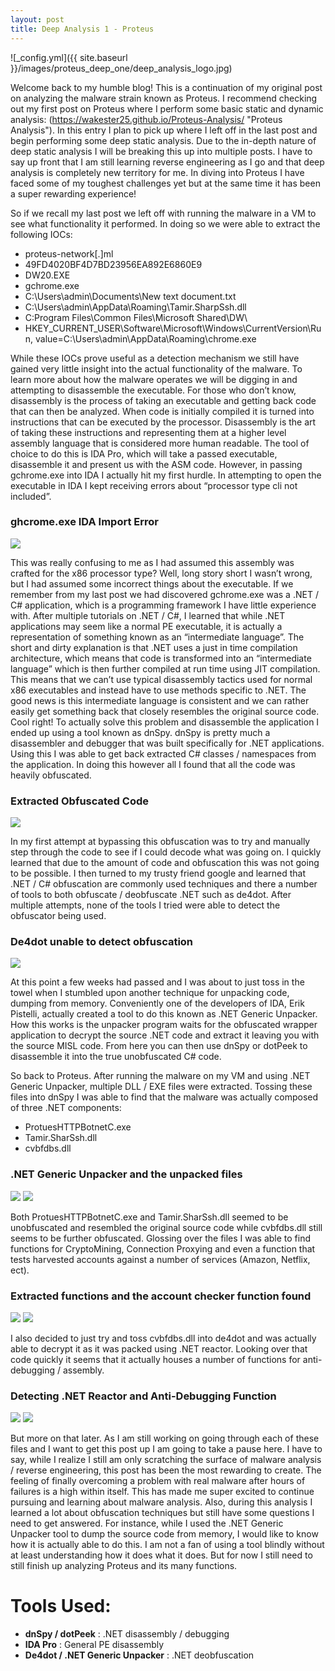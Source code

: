 ```yaml
---
layout: post
title: Deep Analysis 1 - Proteus 
---
```


![_config.yml]({{ site.baseurl }}/images/proteus_deep_one/deep_analysis_logo.jpg)

Welcome back to my humble blog! This is a continuation of my original post on analyzing the malware strain known as Proteus. I recommend checking out my first post on Proteus where I perform some basic static and dynamic analysis: (https://wakester25.github.io/Proteus-Analysis/ "Proteus Analysis"). In this entry I plan to pick up where I left off in the last post and begin performing some deep static analysis. Due to the in-depth nature of deep static analysis I will be breaking this up into multiple posts. I have to say up front that I am still learning reverse engineering as I go and that deep analysis is completely new territory for me. In diving into Proteus I have faced some of my toughest challenges yet but at the same time it has been a super rewarding experience!    

So if we recall my last post we left off with running the malware in a VM to see what functionality it performed. In doing so we were able to extract the following IOCs:

   * proteus-network[.]ml
   * 49FD4020BF4D7BD23956EA892E6860E9
   * DW20.EXE
   * gchrome.exe
   * C:\Users\admin\Documents\New text document.txt
   * C:\Users\admin\AppData\Roaming\Tamir.SharpSsh.dll
   * C:Program Files\Common Files\Microsoft Shared\DW\
   * HKEY_CURRENT_USER\Software\Microsoft\Windows\CurrentVersion\Run, value=C:\Users\admin\AppData\Roaming\chrome.exe

 While these IOCs prove useful as a detection mechanism we still have gained very little insight into the actual functionality of the malware. To learn more about how the malware operates we will be digging in and attempting to disassemble the executable. For those who don’t know, disassembly is the process of taking an executable and getting back code that can then be analyzed. When code is initially compiled it is turned into instructions that can be executed by the processor. Disassembly is the art of taking these instructions and representing them at a higher level assembly language that is considered more human readable. The tool of choice to do this is IDA Pro, which will take a passed executable, disassemble it and present us with the ASM code. However, in passing gchrome.exe into IDA I actually hit my first hurdle. In attempting to open the executable in IDA I kept receiving errors about “processor type cli not included”.

### ghcrome.exe IDA Import Error  
 
<img src="{{ site.baseurl }}/images/proteus_deep_one/ida_error.PNG">
 
 This was really confusing to me as I had assumed this assembly was crafted for the x86 processor type? Well, long story short I wasn’t wrong, but I had assumed some incorrect things about the executable. If we remember from my last post we had discovered gchrome.exe was a .NET / C# application, which is a programming framework I have little experience with. After multiple tutorials on .NET / C#, I learned that while .NET applications may seem like a normal PE executable, it is actually a representation of something known as an “intermediate language”. The short and dirty explanation is that .NET uses a just in time compilation architecture, which means that code is transformed into an “intermediate language” which is then further compiled at run time using JIT compilation. This means that we can’t use typical disassembly tactics used for normal x86 executables and instead have to use methods specific to .NET. The good news is this intermediate language is consistent and we can rather easily get something back that closely resembles the original source code. Cool right! To actually solve this problem and disassemble the application I ended up using a tool known as dnSpy. dnSpy is pretty much a disassembler and debugger that was built specifically for .NET applications. Using this I was able to get back extracted C# classes / namespaces from the application. In doing this however all I found that all the code was heavily obfuscated. 

### Extracted Obfuscated Code 
 
<img src="{{ site.baseurl }}/images/proteus_deep_one/obfuscated_code.PNG">
 
 In my first attempt at bypassing this obfuscation was to try and manually step through the code to see if I could decode what was going on. I quickly learned that due to the amount of code and obfuscation this was not going to be possible. I then turned to my trusty friend google and learned that .NET / C# obfuscation are commonly used techniques and there a number of tools to both obfuscate / deobfuscate .NET such as de4dot. After multiple attempts, none of the tools I tried were able to detect the obfuscator being used.

### De4dot unable to detect obfuscation
 
<img src="{{ site.baseurl }}/images/proteus_deep_one/undected_obfuscator.PNG">
 
 At this point a few weeks had passed and I was about to just toss in the towel when I stumbled upon another technique for unpacking code, dumping from memory. Conveniently one of the developers of IDA, Erik Pistelli, actually created a tool to do this known as .NET Generic Unpacker. How this works is the unpacker program waits for the obfuscated wrapper application to decrypt the source .NET code and extract it leaving you with the source MISL code. From here you can then use dnSpy or dotPeek to disassemble it into the true unobfuscated C# code.

So back to Proteus. After running the malware on my VM and using .NET Generic Unpacker, multiple DLL / EXE files were extracted. Tossing these files into dnSpy I was able to find that the malware was actually composed of three .NET components:

   * ProtuesHTTPBotnetC.exe 
   * Tamir.SharSsh.dll 
   * cvbfdbs.dll 

### .NET Generic Unpacker and the unpacked files
 
<img src="{{ site.baseurl }}/images/proteus_deep_one/generic_unpacker.PNG">

<img src="{{ site.baseurl }}/images/proteus_deep_one/unpacked_files.PNG">

Both ProtuesHTTPBotnetC.exe and Tamir.SharSsh.dll seemed to be unobfuscated and resembled the original source code while cvbfdbs.dll still seems to be further obfuscated. Glossing over the files I was able to find functions for CryptoMining, Connection Proxying and even a function that tests harvested accounts against a number of services (Amazon, Netflix, ect). 

### Extracted functions and the account checker function found  

<img src="{{ site.baseurl }}/images/proteus_deep_one/unpacked_functions.PNG">

<img src="{{ site.baseurl }}/images/proteus_deep_one/account_checker.PNG">

I also decided to just try and toss cvbfdbs.dll into de4dot and was actually able to decrypt it as it was packed using .NET reactor. Looking over that code quickly it seems that it actually houses a number of functions for anti-debugging / assembly.

### Detecting .NET Reactor and Anti-Debugging Function

<img src="{{ site.baseurl }}/images/proteus_deep_one/net_reactor.PNG">

<img src="{{ site.baseurl }}/images/proteus_deep_one/anti_debug.PNG">


But more on that later. As I am still working on going through each of these files and I want to get this post up I am going to take a pause here. I have to say, while I realize I still am only scratching the surface of malware analysis / reverse engineering, this post has been the most rewarding to create. The feeling of finally overcoming a problem with real malware after hours of failures is a high within itself. This has made me super excited to continue pursuing and learning about malware analysis. Also, during this analysis I learned a lot about obfuscation techniques but still have some questions I need to get answered. For instance, while I used the .NET Generic Unpacker tool to dump the source code from memory, I would like to know how it is actually able to do this. I am not a fan of using a tool blindly without at least understanding how it does what it does. But for now I still need to still finish up analyzing Proteus and its many functions. 

# Tools Used:

* __dnSpy / dotPeek__ : .NET disassembly / debugging
* __IDA Pro__ : General PE disassembly
* __De4dot / .NET Generic Unpacker__ : .NET deobfuscation


